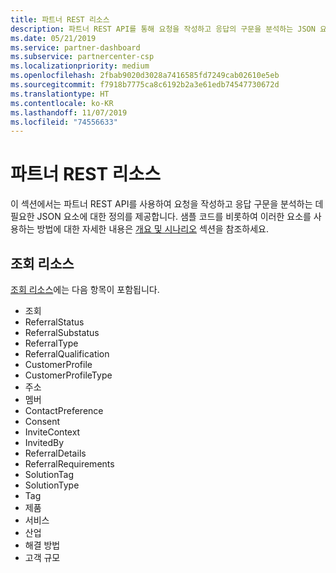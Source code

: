 ```yaml
---
title: 파트너 REST 리소스
description: 파트너 REST API를 통해 요청을 작성하고 응답의 구문을 분석하는 JSON 요소에 대한 정의입니다.
ms.date: 05/21/2019
ms.service: partner-dashboard
ms.subservice: partnercenter-csp
ms.localizationpriority: medium
ms.openlocfilehash: 2fbab9020d3028a7416585fd7249cab02610e5eb
ms.sourcegitcommit: f7918b7775ca8c6192b2a3e61edb74547730672d
ms.translationtype: HT
ms.contentlocale: ko-KR
ms.lasthandoff: 11/07/2019
ms.locfileid: "74556633"
---
```

# <a name="partner-rest-resources"></a>파트너 REST 리소스

이 섹션에서는 파트너 REST API를 사용하여 요청을 작성하고 응답 구문을 분석하는 데 필요한 JSON 요소에 대한 정의를 제공합니다. 샘플 코드를 비롯하여 이러한 요소를 사용하는 방법에 대한 자세한 내용은 [개요 및 시나리오](index.md) 섹션을 참조하세요.

## <a name="referral-resources"></a>조회 리소스
[조회 리소스](referral-resources.md)에는 다음 항목이 포함됩니다.

* 조회
* ReferralStatus
* ReferralSubstatus
* ReferralType
* ReferralQualification
* CustomerProfile
* CustomerProfileType
* 주소
* 멤버
* ContactPreference
* Consent
* InviteContext
* InvitedBy
* ReferralDetails
* ReferralRequirements
* SolutionTag
* SolutionType
* Tag
* 제품
* 서비스
* 산업
* 해결 방법
* 고객 규모
